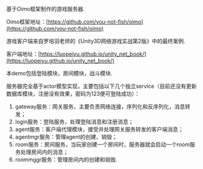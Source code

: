基于Oimo框架制作的游戏服务器.

Oimo框架地址：[https://github.com/you-not-fish/oimo](https://github.com/you-not-fish/oimo)

游戏客户端来自罗培羽老师的《Unity3D网络游戏实战第2版》中的最终案例.

客户端地址：[https://luopeiyu.github.io/unity_net_book/](https://luopeiyu.github.io/unity_net_book/)

本demo包括登陆模块，房间模块，战斗模块.

服务器完全基于actor模型实现，主要包括以下几个独立service（目前还没有更新数据库模块，注册没有效果，密码为123便可登陆成功）：

1. gateway服务：网关服务，主要负责网络连接，序列化和反序列化，消息转发；
2. login服务：登陆服务，处理登陆消息和注册消息；
3. agent服务：客户端代理模块，接受并处理网关服务转发的客户端消息；
4. agentmgr服务：管理agent的创建、销毁；
5. room服务：房间服务，当玩家创建一个房间时，服务器就会启动一个room服务处理房间内的消息；
6. roommggr服务：管理房间内的创建和销毁.
